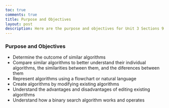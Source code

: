 ```yaml
---
toc: true
comments: true
title: Purpose and Objectives
layout: post
description: Here are the purpose and objectives for Unit 3 Sections 9 and 11
---
```


### Purpose and Objectives
- Determine the outcome of similar algorithms
- Compare similar algorithms to better understand their individual algorithms, the similarities between them, and the diferences between them
- Represent algorithms using a flowchart or natural language
- Create algorithms by modifying existing algorithms
- Understand the advantages and disadvantages of editing existing algorithms
- Understand how a binary search algorithm works and operates